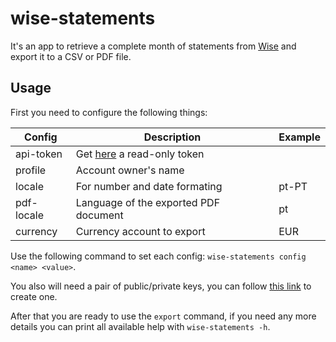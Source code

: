 # wise-statements

It's an app to retrieve a complete month of statements from [Wise](https://wise.com/) and export it to a CSV or PDF file.

## Usage

First you need to configure the following things:

| Config | Description | Example |
| ------ | ----------- | ------- |
| api-token | Get [here](https://wise.com/settings/api-tokens) a read-only token |
| profile | Account owner's name |
| locale | For number and date formating | pt-PT |
| pdf-locale | Language of the exported PDF document | pt |
| currency | Currency account to export | EUR |

Use the following command to set each config: `wise-statements config <name> <value>`.

You also will need a pair of public/private keys, you can follow [this link](https://wise.com/public-keys) to create one.

After that you are ready to use the `export` command, if you need any more details you can print all available help with `wise-statements -h`.
